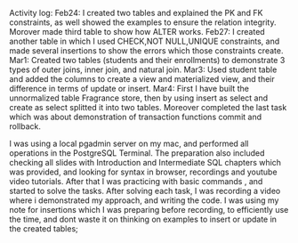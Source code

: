 Activity log:
Feb24: I created two tables and explained the PK and FK constraints, as well showed the examples to ensure the relation integrity. Morover made third table to show how ALTER works.
Feb27: I created another table in which I used CHECK,NOT NULL,UNIQUE constraints, and made several insertions to show the errors which those constraints create.
Mar1: Created two tables (students and their enrollments) to demonstrate 3 types of outer joins, inner join, and natural join.
Mar3: Used student table and added the columns to create a view and materialized view, and their difference in terms of update or insert.
Mar4: First I have built the unnormalized table Fragrance store, then by using insert as select and create as select splitted it into two tables. Moreover completed the last task which was about demonstration of transaction functions commit and rollback.

I was using a local pgadmin server on my mac, and performed all operations in the PostgreSQL Terminal. The preparation also included checking all slides with Introduction and Intermediate SQL chapters which was provided, and looking for syntax in browser, recordings and youtube video tutorials.
After that I was practicing with basic commands , and started to solve the tasks. After solving each task, I was recording a video where i demonstrated my approach, and writing the code. I was using my note for insertions which I was preparing before recording, to efficiently use the time, and dont waste it on thinking on examples to insert or update in the created tables; 
